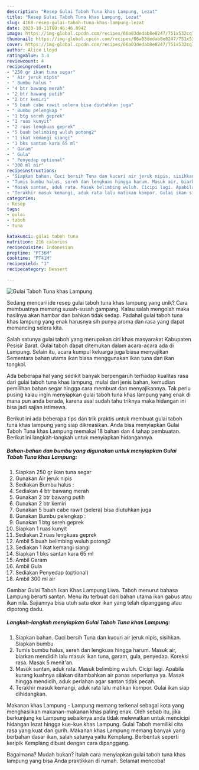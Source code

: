 ```yaml
---
description: "Resep Gulai Taboh Tuna khas Lampung, Lezat"
title: "Resep Gulai Taboh Tuna khas Lampung, Lezat"
slug: 4168-resep-gulai-taboh-tuna-khas-lampung-lezat
date: 2020-10-11T08:46:46.094Z
image: https://img-global.cpcdn.com/recipes/66a03dedab8e8247/751x532cq70/gulai-taboh-tuna-khas-lampung-foto-resep-utama.jpg
thumbnail: https://img-global.cpcdn.com/recipes/66a03dedab8e8247/751x532cq70/gulai-taboh-tuna-khas-lampung-foto-resep-utama.jpg
cover: https://img-global.cpcdn.com/recipes/66a03dedab8e8247/751x532cq70/gulai-taboh-tuna-khas-lampung-foto-resep-utama.jpg
author: Alice Lloyd
ratingvalue: 3.4
reviewcount: 4
recipeingredient:
- "250 gr ikan tuna segar"
- " Air jeruk nipis"
- " Bumbu halus "
- "4 btr bawang merah"
- "2 btr bawang putih"
- "2 btr kemiri"
- "5 buah cabe rawit selera bisa diutuhkan juga"
- " Bumbu pelengkap "
- "1 btg sereh geprek"
- "1 ruas kunyit"
- "2 ruas lengkuas geprek"
- "5 buah belimbing wuluh potong2"
- "1 ikat kemangi siangi"
- "1 bks santan kara 65 ml"
- " Garam"
- " Gula"
- " Penyedap optional"
- "300 ml air"
recipeinstructions:
- "Siapkan bahan. Cuci bersih Tuna dan kucuri air jeruk nipis, sisihkan. Siapkan bumbu"
- "Tumis bumbu halus, sereh dan lengkuas hingga harum. Masuk air, biarkan mendidih lalu masuk ikan tuna, garam, gula, penyedap. Koreksi rasa. Masak 5 menit&#39;an."
- "Masuk santan, aduk rata. Masuk belimbing wuluh. Cicipi lagi. Apabila kurang kuahnya silakan ditambahkan air panas seperlunya ya. Masak hingga mendidih, aduk perlahan agar santan tidak pecah."
- "Terakhir masuk kemangi, aduk rata lalu matikan kompor. Gulai ikan siap dihidangkan."
categories:
- Resep
tags:
- gulai
- taboh
- tuna

katakunci: gulai taboh tuna 
nutrition: 216 calories
recipecuisine: Indonesian
preptime: "PT36M"
cooktime: "PT41M"
recipeyield: "1"
recipecategory: Dessert

---
```



![Gulai Taboh Tuna khas Lampung](https://img-global.cpcdn.com/recipes/66a03dedab8e8247/751x532cq70/gulai-taboh-tuna-khas-lampung-foto-resep-utama.jpg)

Sedang mencari ide resep gulai taboh tuna khas lampung yang unik? Cara membuatnya memang susah-susah gampang. Kalau salah mengolah maka hasilnya akan hambar dan bahkan tidak sedap. Padahal gulai taboh tuna khas lampung yang enak harusnya sih punya aroma dan rasa yang dapat memancing selera kita.

Salah satunya gulai taboh yang merupakan ciri khas masyarakat Kabupaten Pesisir Barat. Gulai taboh dapat ditemukan dalam acara-acara ada di Lampung. Selain itu, acara kumpul keluarga juga biasa menyajikan Sementara bahan utama ikan biasa menggunakan ikan tuna dan ikan tongkol.

Ada beberapa hal yang sedikit banyak berpengaruh terhadap kualitas rasa dari gulai taboh tuna khas lampung, mulai dari jenis bahan, kemudian pemilihan bahan segar hingga cara membuat dan menyajikannya. Tak perlu pusing kalau ingin menyiapkan gulai taboh tuna khas lampung yang enak di mana pun anda berada, karena asal sudah tahu triknya maka hidangan ini bisa jadi sajian istimewa.


Berikut ini ada beberapa tips dan trik praktis untuk membuat gulai taboh tuna khas lampung yang siap dikreasikan. Anda bisa menyiapkan Gulai Taboh Tuna khas Lampung memakai 18 bahan dan 4 tahap pembuatan. Berikut ini langkah-langkah untuk menyiapkan hidangannya.

<!--inarticleads1-->

##### Bahan-bahan dan bumbu yang digunakan untuk menyiapkan Gulai Taboh Tuna khas Lampung:

1. Siapkan 250 gr ikan tuna segar
1. Gunakan  Air jeruk nipis
1. Sediakan  Bumbu halus :
1. Sediakan 4 btr bawang merah
1. Gunakan 2 btr bawang putih
1. Gunakan 2 btr kemiri
1. Gunakan 5 buah cabe rawit (selera) bisa diutuhkan juga
1. Gunakan  Bumbu pelengkap :
1. Gunakan 1 btg sereh geprek
1. Siapkan 1 ruas kunyit
1. Sediakan 2 ruas lengkuas geprek
1. Ambil 5 buah belimbing wuluh potong2
1. Sediakan 1 ikat kemangi siangi
1. Siapkan 1 bks santan kara 65 ml
1. Ambil  Garam
1. Ambil  Gula
1. Sediakan  Penyedap (optional)
1. Ambil 300 ml air


Gambar Gulai Taboh Ikan Khas Lampung Liwa. Taboh menurut bahasa Lampung berarti santan. Menu itu terbuat dari bahan utama ikan gabus atau ikan nila. Sajiannya bisa utuh satu ekor ikan yang telah dipanggang atau dipotong dadu. 

<!--inarticleads2-->

##### Langkah-langkah menyiapkan Gulai Taboh Tuna khas Lampung:

1. Siapkan bahan. Cuci bersih Tuna dan kucuri air jeruk nipis, sisihkan. Siapkan bumbu
1. Tumis bumbu halus, sereh dan lengkuas hingga harum. Masuk air, biarkan mendidih lalu masuk ikan tuna, garam, gula, penyedap. Koreksi rasa. Masak 5 menit&#39;an.
1. Masuk santan, aduk rata. Masuk belimbing wuluh. Cicipi lagi. Apabila kurang kuahnya silakan ditambahkan air panas seperlunya ya. Masak hingga mendidih, aduk perlahan agar santan tidak pecah.
1. Terakhir masuk kemangi, aduk rata lalu matikan kompor. Gulai ikan siap dihidangkan.


Makanan khas Lampung - Lampung memang terkenal sebagai kota yang menghasilkan makanan-makanan khas paling enak. Oleh sebab itu, jika berkunjung ke Lampung sebaiknya anda tidak melewatkan untuk mencicipi hidangan lezat hingga kue-kue khas Lampung. Gulai Taboh memiliki cita rasa yang kuat dan gurih. Makanan khas Lampung memang banyak yang berbahan dasar ikan, salah satunya yaitu Kemplang. Berbentuk seperti keripik Kemplang dibuat dengan cara dipanggang. 

Bagaimana? Mudah bukan? Itulah cara menyiapkan gulai taboh tuna khas lampung yang bisa Anda praktikkan di rumah. Selamat mencoba!
